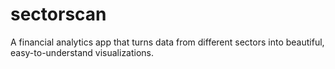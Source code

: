 # sectorscan
A financial analytics app that turns data from different sectors into beautiful, easy-to-understand visualizations.
